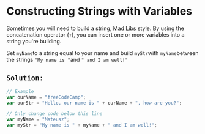 # Constructing Strings with Variables

Sometimes you will need to build a string, [Mad Libs](https://en.wikipedia.org/wiki/Mad_Libs) style. By using the concatenation operator \(`+`\), you can insert one or more variables into a string you're building.

Set `myName`to a string equal to your name and build `myStr`with `myName`between the strings `"My name is "`and `" and I am well!"`

## `Solution:`

```javascript
// Example
var ourName = "freeCodeCamp";
var ourStr = "Hello, our name is " + ourName + ", how are you?";

// Only change code below this line
var myName = "Mateusz";
var myStr = "My name is " + myName + " and I am well!";


```

